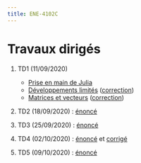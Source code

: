 ```yaml
---
title: ENE-4102C
---
```


# Travaux dirigés

1. TD1 (11/09/2020)

	* [Prise en main de Julia](td1/part1.html)
	* [Développements limités](td1/part2.html) ([correction](td1/correction/part2.html))
	* [Matrices et vecteurs](td1/part3.html) ([correction](td1/correction/part3.html))

1. TD2 (18/09/2020) : [énoncé](td2/énoncé.html)
1. TD3 (25/09/2020) : [énoncé](td3/énoncé.html)
1. TD4 (02/10/2020) : [énoncé](td4/énoncé.html) et [corrigé](td4/corrigé.html)
1. TD5 (09/10/2020) : [énoncé](td5/énoncé.html)

